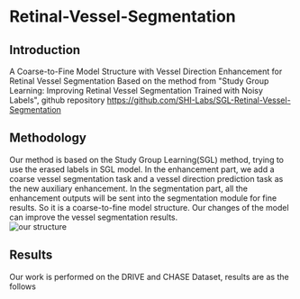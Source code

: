 # Retinal-Vessel-Segmentation
## Introduction 
A Coarse-to-Fine Model Structure with Vessel Direction Enhancement for Retinal Vessel Segmentation 
Based on the method from "Study Group Learning: Improving Retinal Vessel Segmentation Trained with Noisy Labels", github repository https://github.com/SHI-Labs/SGL-Retinal-Vessel-Segmentation  
## Methodology 
Our method is based on the Study Group Learning(SGL) method, trying to use the erased labels in SGL model. In the enhancement part, we add a coarse vessel segmentation task and a vessel direction prediction task as the new auxiliary enhancement. In the segmentation part, all the enhancement outputs will be sent into the segmentation module for fine results. So it is a coarse-to-fine model structure. Our changes of the model can improve the vessel segmentation results.  
![our structure](https://github.com/Alexcander-Jing/Retinal-Vessel-Segmentation/blob/main/figs/model%20structure.png)  
## Results 
Our work is performed on the DRIVE and CHASE Dataset, results are as the follows  
